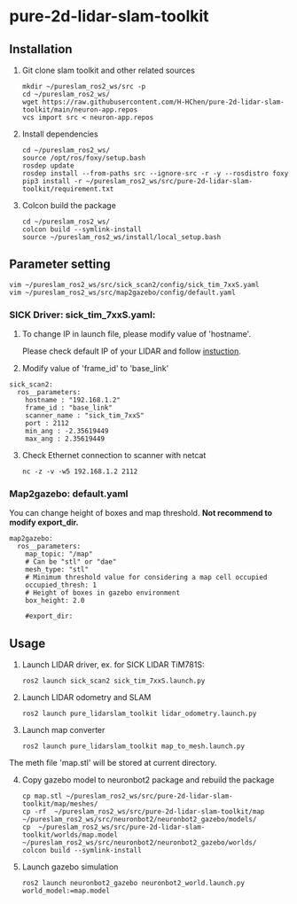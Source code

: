 # pure-2d-lidar-slam-toolkit
## Installation

1. Git clone slam toolkit and other related sources
    ```
    mkdir ~/pureslam_ros2_ws/src -p
    cd ~/pureslam_ros2_ws/
    wget https://raw.githubusercontent.com/H-HChen/pure-2d-lidar-slam-toolkit/main/neuron-app.repos
    vcs import src < neuron-app.repos 

    ```

2. Install dependencies
    ```
    cd ~/pureslam_ros2_ws/
    source /opt/ros/foxy/setup.bash
    rosdep update
    rosdep install --from-paths src --ignore-src -r -y --rosdistro foxy
    pip3 install -r ~/pureslam_ros2_ws/src/pure-2d-lidar-slam-toolkit/requirement.txt
    ```

3. Colcon build the package
    ```
    cd ~/pureslam_ros2_ws/
    colcon build --symlink-install 
    source ~/pureslam_ros2_ws/install/local_setup.bash
    ```
## Parameter setting
```
vim ~/pureslam_ros2_ws/src/sick_scan2/config/sick_tim_7xxS.yaml
vim ~/pureslam_ros2_ws/src/map2gazebo/config/default.yaml 
```
### SICK Driver: sick_tim_7xxS.yaml: 

1. To change IP in launch file, please modify value of 'hostname'.

    Please check default IP of your LIDAR and follow [instuction](https://github.com/SICKAG/sick_scan2).

2. Modify value of 'frame_id' to 'base_link'
```
sick_scan2:
  ros__parameters:
    hostname : "192.168.1.2"
    frame_id : "base_link"
    scanner_name : "sick_tim_7xxS"
    port : 2112
    min_ang : -2.35619449
    max_ang : 2.35619449
```
3. Check Ethernet connection to scanner with netcat
    ```
    nc -z -v -w5 192.168.1.2 2112
    ```
### Map2gazebo: default.yaml

You can change height of boxes and map threshold. **Not recommend to modify export_dir.**
```
map2gazebo:
  ros__parameters:
    map_topic: "/map"
    # Can be "stl" or "dae"
    mesh_type: "stl"
    # Minimum threshold value for considering a map cell occupied
    occupied_thresh: 1
    # Height of boxes in gazebo environment
    box_height: 2.0

    #export_dir: 
```
## Usage

1. Launch LIDAR driver, ex. for SICK LIDAR TiM781S:
    ```
    ros2 launch sick_scan2 sick_tim_7xxS.launch.py  
    ```

2. Launch LIDAR odometry and SLAM
    ```
    ros2 launch pure_lidarslam_toolkit lidar_odometry.launch.py 
    ```

3. Launch map converter
    ```
    ros2 launch pure_lidarslam_toolkit map_to_mesh.launch.py 
    ```
The meth file 'map.stl' will be stored at current directory.
 
4. Copy gazebo model to neuronbot2 package and rebuild the package
    ```
    cp map.stl ~/pureslam_ros2_ws/src/pure-2d-lidar-slam-toolkit/map/meshes/
    cp -rf  ~/pureslam_ros2_ws/src/pure-2d-lidar-slam-toolkit/map  ~/pureslam_ros2_ws/src/neuronbot2/neuronbot2_gazebo/models/
    cp  ~/pureslam_ros2_ws/src/pure-2d-lidar-slam-toolkit/worlds/map.model  ~/pureslam_ros2_ws/src/neuronbot2/neuronbot2_gazebo/worlds/
    colcon build --symlink-install
    ```
5. Launch gazebo simulation
    ```
    ros2 launch neuronbot2_gazebo neuronbot2_world.launch.py world_model:=map.model
    ```

